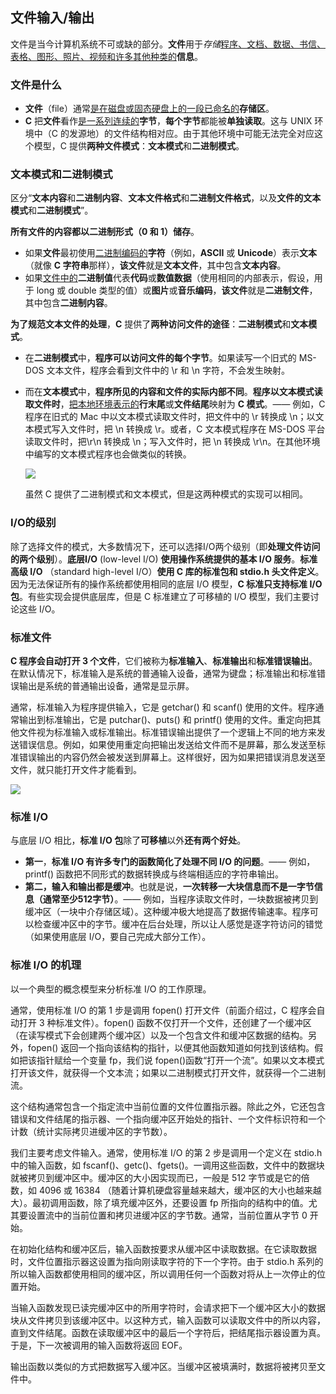 ## 文件输入/输出

文件是当今计算机系统不可或缺的部分。**文件**用于*存储*<u>程序、文档、数据、书信、表格、图形、照片、视频和许多其他种类的</u>**信息**。

### 文件是什么

- **文件**（file）通常<u>是在磁盘或固态硬盘上的一段已命名的</u>**存储区**。
- **C** 把**文件**看作<u>是一系列连续的</u>**字节**，**每个字节**都能被**单独读取**。这与 UNIX 环境中（C 的发源地）的文件结构相对应。由于其他环境中可能无法完全对应这个模型，C 提供**两种文件模式**：**文本模式**和**二进制模式**。

### 文本模式和二进制模式

区分“**文本内容**和**二进制内容**、**文本文件格式**和**二进制文件格式**，以及**文件的文本模式**和**二进制模式**”。

**所有文件的内容都以二进制形式（0 和 1）储存**。

- 如果**文件**最初使用<u>二进制编码的</u>**字符**（例如，**ASCII** 或 **Unicode**）表示**文本**（就像 **C 字符串**那样），**该文件**就是**文本文件**，其中包含**文本内容**。
- 如果<u>文件中的</u>**二进制值**代表**代码**或**数值数据**（使用相同的内部表示，假设，用于 long 或 double 类型的值）或**图片**或**音乐编码**，**该文件**就是**二进制文件**，其中包含**二进制内容**。

**为了规范文本文件的处理**，**C** 提供了**两种访问文件的途径**：**二进制模式**和**文本模式**。

- 在**二进制模式**中，**程序可以访问文件的每个字节**。如果读写一个旧式的 MS-DOS 文本文件，程序会看到文件中的 \r 和 \n 字符，不会发生映射。

- 而在**文本模式**中，**程序所见的内容和文件的实际内部不同**。**程序以文本模式读取文件时**，<u>把本地环境表示的</u>**行末尾**或**文件结尾**映射为 **C 模式**。—— 例如，C 程序在旧式的 Mac 中以文本模式读取文件时，把文件中的 \r 转换成 \n；以文本模式写入文件时，把 \n 转换成 \r。或者，C 文本模式程序在 MS-DOS 平台读取文件时，把\r\n 转换成 \n；写入文件时，把 \n 转换成 \r\n。在其他环境中编写的文本模式程序也会做类似的转换。

  ![](C:\Users\Administrator\Desktop\C语言特性\二进制模式和文本模式.jpg)

  虽然 C 提供了二进制模式和文本模式，但是这两种模式的实现可以相同。

### I/O的级别

除了选择文件的模式，大多数情况下，还可以选择I/O两个级别（即**处理文件访问的两个级别**）。**底层I/O** (low-level I/O) **使用操作系统提供的基本 I/O 服务**。**标准高级 I/O** （standard high-level I/O）**使用 C 库的标准包和 stdio.h 头文件定义**。因为无法保证所有的操作系统都使用相同的底层 I/O 模型，**C 标准只支持标准 I/O 包**。有些实现会提供底层库，但是 C  标准建立了可移植的 I/O 模型，我们主要讨论这些 I/O。

### 标准文件

**C 程序会自动打开 3 个文件**，它们被称为**标准输入**、**标准输出**和**标准错误输出**。在默认情况下，标准输入是系统的普通输入设备，通常为键盘；标准输出和标准错误输出是系统的普通输出设备，通常是显示屏。

通常，标准输入为程序提供输入，它是 getchar() 和 scanf() 使用的文件。程序通常输出到标准输出，它是 putchar()、puts() 和 printf() 使用的文件。重定向把其他文件视为标准输入或标准输出。标准错误输出提供了一个逻辑上不同的地方来发送错误信息。例如，如果使用重定向把输出发送给文件而不是屏幕，那么发送至标准错误输出的内容仍然会被发送到屏幕上。这样很好，因为如果把错误消息发送至文件，就只能打开文件才能看到。

![](C:\Users\Administrator\Desktop\C语言特性\标准文件和相关联的文件指针.jpg)

### 标准 I/O

与底层 I/O 相比，**标准 I/O 包**除了**可移植**以外**还有两个好处**。

- **第一**，**标准 I/O 有许多专门的函数简化了处理不同 I/O 的问题**。—— 例如，printf() 函数把不同形式的数据转换成与终端相适应的字符串输出。
- **第二，输入和输出都是缓冲**。也就是说，**一次转移一大块信息而不是一字节信息（通常至少512字节）**。—— 例如，当程序读取文件时，一块数据被拷贝到缓冲区（一块中介存储区域）。这种缓冲极大地提高了数据传输速率。程序可以检查缓冲区中的字节。缓冲在后台处理，所以让人感觉是逐字符访问的错觉（如果使用底层 I/O，要自己完成大部分工作）。

### 标准 I/O 的机理

以一个典型的概念模型来分析标准 I/O 的工作原理。

通常，使用标准 I/O 的第 1 步是调用 fopen() 打开文件（前面介绍过，C 程序会自动打开 3 种标准文件）。fopen() 函数不仅打开一个文件，还创建了一个缓冲区（在读写模式下会创建两个缓冲区）以及一个包含文件和缓冲区数据的结构。另外，fopen() 返回一个指向该结构的指针，以便其他函数知道如何找到该结构。假如把该指针赋给一个变量 fp，我们说 fopen()函数“打开一个流”。如果以文本模式打开该文件，就获得一个文本流；如果以二进制模式打开文件，就获得一个二进制流。

这个结构通常包含一个指定流中当前位置的文件位置指示器。除此之外，它还包含错误和文件结尾的指示器、一个指向缓冲区开始处的指针、一个文件标识符和一个计数（统计实际拷贝进缓冲区的字节数）。

我们主要考虑文件输入。通常，使用标准 I/O 的第 2 步是调用一个定义在 stdio.h 中的输入函数，如 fscanf()、getc()、fgets()。一调用这些函数，文件中的数据块就被拷贝到缓冲区中。缓冲区的大小因实现而已，一般是 512 字节或是它的倍数，如 4096 或 16384 （随着计算机硬盘容量越来越大，缓冲区的大小也越来越大）。最初调用函数，除了填充缓冲区外，还要设置 fp 所指向的结构中的值。尤其要设置流中的当前位置和拷贝进缓冲区的字节数。通常，当前位置从字节 0 开始。

在初始化结构和缓冲区后，输入函数按要求从缓冲区中读取数据。在它读取数据时，文件位置指示器这设置为指向刚读取字符的下一个字符。由于 stdio.h 系列的所以输入函数都使用相同的缓冲区，所以调用任何一个函数对将从上一次停止的位置开始。

当输入函数发现已读完缓冲区中的所用字符时，会请求把下一个缓冲区大小的数据块从文件拷贝到该缓冲区中。以这种方式，输入函数可以读取文件中的所以内容，直到文件结尾。函数在读取缓冲区中的最后一个字符后，把结尾指示器设置为真。于是，下一次被调用的输入函数将返回 EOF。

输出函数以类似的方式把数据写入缓冲区。当缓冲区被填满时，数据将被拷贝至文件中。

